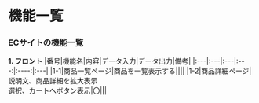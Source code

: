 # 機能一覧
### ECサイトの機能一覧
**1. フロント**
|番号|機能名|内容|データ入力|データ出力|備考|
|:---|:---|:---|:---:|:----:|:---|
|1-1|商品一覧ページ|商品を一覧表示する||||
|1-2|商品詳細ページ|説明文、商品詳細を拡大表示<br>選択、カートへボタン表示|〇|||

